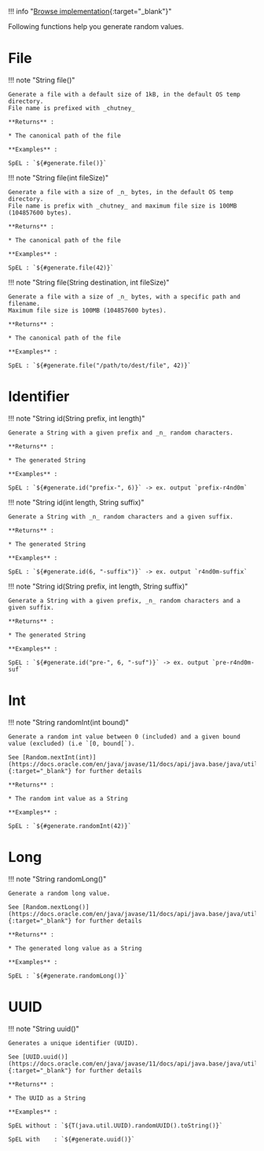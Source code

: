 !!! info "[Browse implementation](https://github.com/chutney-testing/chutney/blob/main/chutney/action-impl/src/main/java/com/chutneytesting/action/function/Generate.java){:target="_blank"}"

Following functions help you generate random values.

# File

!!! note "String file()"

    Generate a file with a default size of 1kB, in the default OS temp directory.
    File name is prefixed with _chutney_

    **Returns** :

    * The canonical path of the file

    **Examples** :

    SpEL : `${#generate.file()}`

!!! note "String file(int fileSize)"

    Generate a file with a size of _n_ bytes, in the default OS temp directory.
    File name is prefix with _chutney_ and maximum file size is 100MB (104857600 bytes).

    **Returns** :

    * The canonical path of the file

    **Examples** :

    SpEL : `${#generate.file(42)}`

!!! note "String file(String destination, int fileSize)"

    Generate a file with a size of _n_ bytes, with a specific path and filename.
    Maximum file size is 100MB (104857600 bytes).

    **Returns** :

    * The canonical path of the file

    **Examples** :

    SpEL : `${#generate.file("/path/to/dest/file", 42)}`

# Identifier

!!! note "String id(String prefix, int length)"

    Generate a String with a given prefix and _n_ random characters.

    **Returns** :

    * The generated String

    **Examples** :

    SpEL : `${#generate.id("prefix-", 6)}` -> ex. output `prefix-r4nd0m`

!!! note "String id(int length, String suffix)"

    Generate a String with _n_ random characters and a given suffix.

    **Returns** :

    * The generated String

    **Examples** :

    SpEL : `${#generate.id(6, "-suffix")}` -> ex. output `r4nd0m-suffix`

!!! note "String id(String prefix, int length, String suffix)"

    Generate a String with a given prefix, _n_ random characters and a given suffix.

    **Returns** :

    * The generated String

    **Examples** :

    SpEL : `${#generate.id("pre-", 6, "-suf")}` -> ex. output `pre-r4nd0m-suf`

# Int

!!! note "String randomInt(int bound)"

    Generate a random int value between 0 (included) and a given bound value (excluded) (i.e `[0, bound[`).

    See [Random.nextInt(int)](https://docs.oracle.com/en/java/javase/11/docs/api/java.base/java/util/Random.html#nextInt(int)){:target="_blank"} for further details

    **Returns** : 

    * The random int value as a String

    **Examples** :

    SpEL : `${#generate.randomInt(42)}`

# Long

!!! note "String randomLong()"

    Generate a random long value.

    See [Random.nextLong()](https://docs.oracle.com/en/java/javase/11/docs/api/java.base/java/util/Random.html#nextLong()){:target="_blank"} for further details

    **Returns** :

    * The generated long value as a String

    **Examples** :

    SpEL : `${#generate.randomLong()}`

# UUID

!!! note "String uuid()"

    Generates a unique identifier (UUID). 

    See [UUID.uuid()](https://docs.oracle.com/en/java/javase/11/docs/api/java.base/java/util/UUID.html){:target="_blank"} for further details

    **Returns** :

    * The UUID as a String

    **Examples** :

    SpEL without : `${T(java.util.UUID).randomUUID().toString()}`

    SpEL with    : `${#generate.uuid()}`

